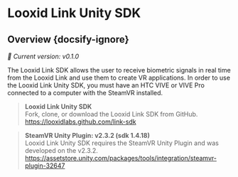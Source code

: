 # Looxid Link Unity SDK
## Overview {docsify-ignore}

*:rocket: Current version: v0.1.0*

The Looxid Link SDK allows the user to receive biometric signals in real time from the Looxid Link and use them to create VR applications.
In order to use the Looxid Link Unity SDK, you must have an HTC VIVE or VIVE Pro connected to a computer with the SteamVR installed.

> **Looxid Link Unity SDK**<br>
> Fork, clone, or download the Looxid Link SDK from GitHub.<br>
> https://looxidlabs.github.com/link-sdk

> **SteamVR Unity Plugin: v2.3.2 (sdk 1.4.18)**<br>
> Looxid Link Unity SDK requires the SteamVR Unity Plugin and was developed on the v2.3.2.<br>
> https://assetstore.unity.com/packages/tools/integration/steamvr-plugin-32647
